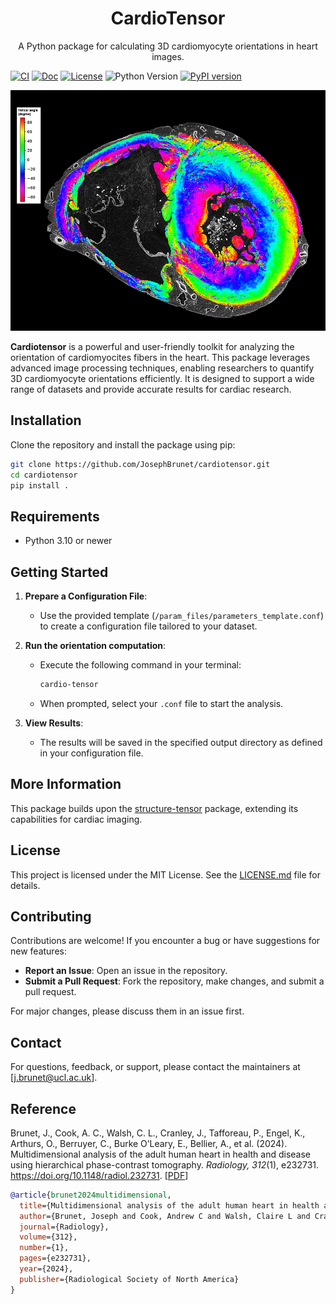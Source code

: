 <h1 align="center">CardioTensor</h1>

<p align="center">A Python package for calculating 3D cardiomyocyte orientations in heart images.</p>

[![CI](https://github.com/JosephBrunet/cardiotensor/actions/workflows/ci.yml/badge.svg)](https://github.com/JosephBrunet/cardiotensor/actions/workflows/ci.yml)
[![Doc](https://img.shields.io/badge/docs-dev-blue.svg)](https://JosephBrunet.github.io/cardiotensor/)
[![License](https://img.shields.io/github/license/JosephBrunet/cardiotensor)](https://github.com/JosephBrunet/cardiotensor/blob/main/LICENSE)
![Python Version](https://img.shields.io/badge/python->3.10-blue.svg)
[![PyPI version](https://img.shields.io/pypi/v/caridotensor.svg)](https://pypi.org/project/cardiotensor/)

<p align="center">
    <img src="assets/images/result_HA_slice.jpeg" alt="Example Slice">
    <!-- <br>
    <em>Figure: Image caption</em> -->
</p>

**Cardiotensor** is a powerful and user-friendly toolkit for analyzing the orientation of cardiomyocites fibers in the heart. This package leverages advanced image processing techniques, enabling researchers to quantify 3D cardiomyocyte orientations efficiently. It is designed to support a wide range of datasets and provide accurate results for cardiac research.

## Installation

Clone the repository and install the package using pip:

```bash
git clone https://github.com/JosephBrunet/cardiotensor.git
cd cardiotensor
pip install .
```

## Requirements

- Python 3.10 or newer

## Getting Started

1. **Prepare a Configuration File**:

   - Use the provided template (`/param_files/parameters_template.conf`) to create a configuration file tailored to your dataset.

2. **Run the orientation computation**:

   - Execute the following command in your terminal:
     ```bash
     cardio-tensor
     ```
   - When prompted, select your `.conf` file to start the analysis.

3. **View Results**:
   - The results will be saved in the specified output directory as defined in your configuration file.

## More Information

This package builds upon the [structure-tensor](https://github.com/Skielex/structure-tensor) package, extending its capabilities for cardiac imaging.

## License

This project is licensed under the MIT License. See the [LICENSE.md](./LICENSE.md) file for details.

## Contributing

Contributions are welcome! If you encounter a bug or have suggestions for new features:

- **Report an Issue**: Open an issue in the repository.
- **Submit a Pull Request**: Fork the repository, make changes, and submit a pull request.

For major changes, please discuss them in an issue first.

## Contact

For questions, feedback, or support, please contact the maintainers at [j.brunet@ucl.ac.uk].

## Reference

Brunet, J., Cook, A. C., Walsh, C. L., Cranley, J., Tafforeau, P., Engel, K., Arthurs, O., Berruyer, C., Burke O’Leary, E., Bellier, A., et al. (2024). Multidimensional analysis of the adult human heart in health and disease using hierarchical phase-contrast tomography. *Radiology, 312*(1), e232731. https://doi.org/10.1148/radiol.232731. [[PDF](https://pubs.rsna.org/doi/epdf/10.1148/radiol.232731)]

```bibtex
@article{brunet2024multidimensional,
  title={Multidimensional analysis of the adult human heart in health and disease using hierarchical phase-contrast tomography},
  author={Brunet, Joseph and Cook, Andrew C and Walsh, Claire L and Cranley, James and Tafforeau, Paul and Engel, Klaus and Arthurs, Owen and Berruyer, Camille and Burke O’Leary, Emer and Bellier, Alexandre and others},
  journal={Radiology},
  volume={312},
  number={1},
  pages={e232731},
  year={2024},
  publisher={Radiological Society of North America}
}
```
